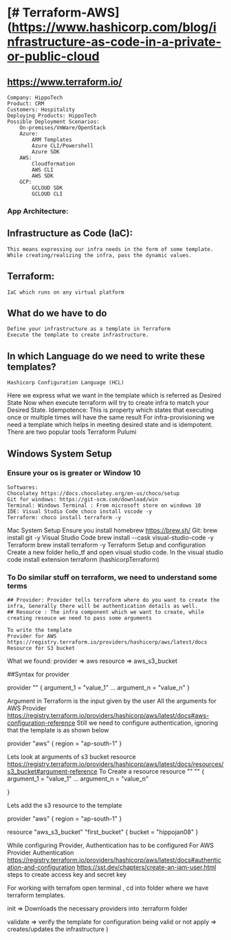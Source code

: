 # [# Terraform-AWS](https://www.hashicorp.com/blog/infrastructure-as-code-in-a-private-or-public-cloud

## https://www.terraform.io/

```
Company: HippoTech
Product: CRM
Customers: Hospitality
Deploying Products: HippoTech
Possible Deployment Scenarios:
	On-premises/VmWare/OpenStack
	Azure:
		ARM Templates
		Azure CLI/Powershell
		Azure SDK
	AWS:
		Cloudformation
		AWS CLI
		AWS SDK
	GCP:
		GCLOUD SDK
		GCLOUD CLI
```
###	App Architecture:

## Infrastructure as Code (IaC):
	This means expressing our infra needs in the form of some template.
	While creating/realizing the infra, pass the dynamic values.
## Terraform:
	IaC which runs on any virtual platform
## What do we have to do
	Define your infrastructure as a template in Terraform
	Execute the template to create infrastructure.
## In which Language do we need to write these templates?
	Hashicorp Configuration Language (HCL)
Here we express what we want in the template which is referred as Desired State
Now when execute terraform will try to create infra to match your Desired State.
Idempotence: This is property which states that executing once or multiple times will have the same result
For infra-provisioning we need a template which helps in meeting desired state and is idempotent.
There are two popular tools
	Terraform
	Pulumi

## Windows System Setup
### Ensure your os is greater or Window 10
	Softwares:
	Chocolatey https://docs.chocolatey.org/en-us/choco/setup
	Git for windows: https://git-scm.com/download/win
	Terminal: Windows Terminal : From microsoft store on windows 10
	IDE: Visual Studio Code choco install vscode -y
	Terraform: choco install terraform -y
Mac System Setup
	Ensure you install homebrew https://brew.sh/
	Git: brew install git -y
	Visual Studio Code brew install --cask visual-studio-code -y
	Terraform brew install terraform -y
Terraform Setup and configuration
	Create a new folder hello_tf and open visual studio code.
	In the visual studio code install extension terraform (hashicorpTerraform)


### To Do similar stuff on terraform, we need to understand some terms
```
## Provider: Provider tells terraform where do you want to create the infra, Generally there will be authentication details as well.
## Resource : The infra component which we want to create, while creating resouce we need to pass some arguments

To write the template
Provider for AWS https://registry.terraform.io/providers/hashicorp/aws/latest/docs
Resource for S3 bucket
```
What we found:
provider => aws
resource => aws_s3_bucket

##Syntax for provider

provider "<name of provider>" {
    argument_1 = "value_1"
    ...
    argument_n = "value_n"
}

Argument in Terraform is the input given by the user
All the arguments for AWS Provider https://registry.terraform.io/providers/hashicorp/aws/latest/docs#aws-configuration-reference
Still we need to configure authentication, ignoring that the template is as shown below

provider "aws" {
    region = "ap-south-1"
}

Lets look at arguments of s3 bucket resource https://registry.terraform.io/providers/hashicorp/aws/latest/docs/resources/s3_bucket#argument-reference
To Create a resource
resource "<type-of-resource>" "<name for reference in tf tempalte>" {
    argument_1 = "value_1"
    ...
    argument_n = "value_n"

}

Lets add the s3 resource to the template

provider "aws" {
    region = "ap-south-1"
}

resource "aws_s3_bucket" "first_bucket"  {
    bucket = "hippojan08"
}	

While configuring Provider, Authentication has to be configured
For AWS Provider Authentication https://registry.terraform.io/providers/hashicorp/aws/latest/docs#authentication-and-configuration
https://sst.dev/chapters/create-an-iam-user.html steps to create access key and secret key

For working with terrafom open terminal , cd into folder where we have terraform templates.

init => Downloads the necessary providers into .terraform folder

validate => verify the template for configuration being valid or not
apply => creates/updates the infrastructure
)
